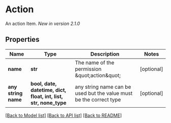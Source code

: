 # Action

An action Item.  *New in version 2.1.0* 

## Properties
Name | Type | Description | Notes
------------ | ------------- | ------------- | -------------
**name** | **str** | The name of the permission \&quot;action\&quot; | [optional] 
**any string name** | **bool, date, datetime, dict, float, int, list, str, none_type** | any string name can be used but the value must be the correct type | [optional]

[[Back to Model list]](../README.md#documentation-for-models) [[Back to API list]](../README.md#documentation-for-api-endpoints) [[Back to README]](../README.md)


